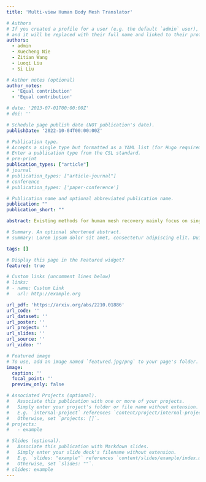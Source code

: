 ```yaml
---
title: 'Multi-view Human Body Mesh Translator'

# Authors
# If you created a profile for a user (e.g. the default `admin` user), write the username (folder name) here
# and it will be replaced with their full name and linked to their profile.
authors:
  - admin
  - Xuecheng Nie
  - Zitian Wang
  - Luoqi Liu
  - Si Liu

# Author notes (optional)
author_notes:
  - 'Equal contribution'
  - 'Equal contribution'

# date: '2013-07-01T00:00:00Z'
# doi: ''

# Schedule page publish date (NOT publication's date).
publishDate: '2022-10-04T00:00:00Z'

# Publication type.
# Accepts a single type but formatted as a YAML list (for Hugo requirements).
# Enter a publication type from the CSL standard.
# pre-print
publication_types: ["article"]
# journal
# publication_types: ["article-journal"]
# conference
# publication_types: ['paper-conference']

# Publication name and optional abbreviated publication name.
publication: ""
publication_short: ""

abstract: Existing methods for human mesh recovery mainly focus on single-view frameworks, but they often fail to produce accurate results due to the ill-posed setup. Considering the maturity of the multi-view motion capture system, in this paper, we propose to solve the prior ill-posed problem by leveraging multiple images from different views, thus significantly enhancing the quality of recovered meshes. In particular, we present a novel \textbf{M}ulti-view human body \textbf{M}esh \textbf{T}ranslator (MMT) model for estimating human body mesh with the help of vision transformer. Specifically, MMT takes multi-view images as input and translates them to targeted meshes in a single-forward manner. MMT fuses features of different views in both encoding and decoding phases, leading to representations embedded with global information. Additionally, to ensure the tokens are intensively focused on the human pose and shape, MMT conducts cross-view alignment at the feature level by projecting 3D keypoint positions to each view and enforcing their consistency in geometry constraints. Comprehensive experiments demonstrate that MMT outperforms existing single or multi-view models by a large margin for human mesh recovery task, notably, 28.8\% improvement in MPVE over the current state-of-the-art method on the challenging HUMBI dataset. Qualitative evaluation also verifies the effectiveness of MMT in reconstructing high-quality human mesh. Codes will be made available upon acceptance.

# Summary. An optional shortened abstract.
# summary: Lorem ipsum dolor sit amet, consectetur adipiscing elit. Duis posuere tellus ac convallis placerat. Proin tincidunt magna sed ex sollicitudin condimentum.

tags: []

# Display this page in the Featured widget?
featured: true

# Custom links (uncomment lines below)
# links:
# - name: Custom Link
#   url: http://example.org

url_pdf: 'https://arxiv.org/abs/2210.01886'
url_code: ''
url_dataset: ''
url_poster: ''
url_project: ''
url_slides: ''
url_source: ''
url_video: ''

# Featured image
# To use, add an image named `featured.jpg/png` to your page's folder.
image:
  caption: ''
  focal_point: ''
  preview_only: false

# Associated Projects (optional).
#   Associate this publication with one or more of your projects.
#   Simply enter your project's folder or file name without extension.
#   E.g. `internal-project` references `content/project/internal-project/index.md`.
#   Otherwise, set `projects: []`.
# projects:
#   - example

# Slides (optional).
#   Associate this publication with Markdown slides.
#   Simply enter your slide deck's filename without extension.
#   E.g. `slides: "example"` references `content/slides/example/index.md`.
#   Otherwise, set `slides: ""`.
# slides: example
---
```


<!-- {{% callout note %}}
Click the _Cite_ button above to demo the feature to enable visitors to import publication metadata into their reference management software.
{{% /callout %}}

{{% callout note %}}
Create your slides in Markdown - click the _Slides_ button to check out the example.
{{% /callout %}} -->

<!-- Add the publication's **full text** or **supplementary notes** here. You can use rich formatting such as including [code, math, and images](https://wowchemy.com/docs/content/writing-markdown-latex/). -->
